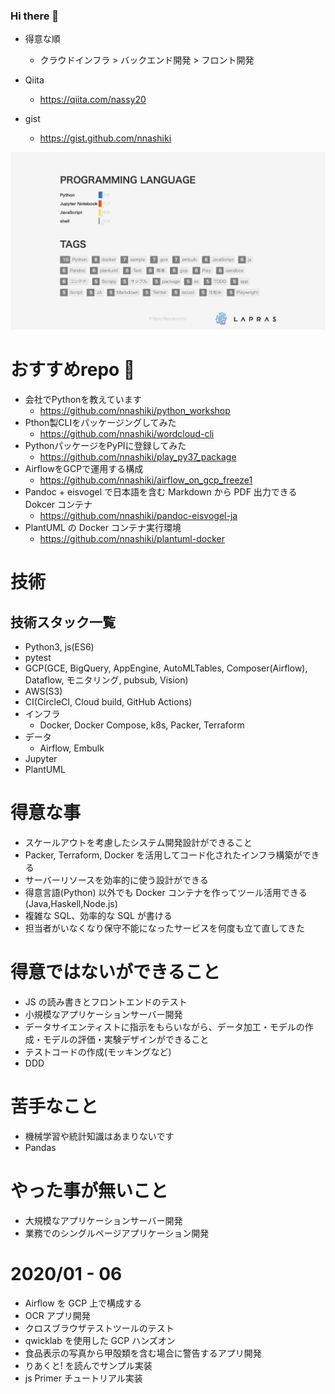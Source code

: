 
### Hi there 👋

- 得意な順
  - クラウドインフラ > バックエンド開発 > フロント開発

- Qiita
   - https://qiita.com/nassy20
- gist
   - https://gist.github.com/nnashiki

![](slide-languages-tags.png)



# おすすめrepo :rainbow:

- 会社でPythonを教えています
    - https://github.com/nnashiki/python_workshop
- Pthon製CLIをパッケージングしてみた
    - https://github.com/nnashiki/wordcloud-cli
- PythonパッケージをPyPIに登録してみた
    - https://github.com/nnashiki/play_py37_package
- AirflowをGCPで運用する構成
    - https://github.com/nnashiki/airflow_on_gcp_freeze1
- Pandoc + eisvogel で日本語を含む Markdown から PDF 出力できる Dokcer コンテナ
    - https://github.com/nnashiki/pandoc-eisvogel-ja
- PlantUML の Docker コンテナ実行環境
    - https://github.com/nnashiki/plantuml-docker

# 技術

## 技術スタック一覧

- Python3, js(ES6)
- pytest
- GCP(GCE, BigQuery, AppEngine, AutoMLTables, Composer(Airflow), Dataflow, モニタリング, pubsub, Vision)
- AWS(S3)
- CI(CircleCI, Cloud build, GitHub Actions)
- インフラ
  - Docker, Docker Compose, k8s, Packer, Terraform
- データ
  - Airflow, Embulk
- Jupyter
- PlantUML

# 得意な事 

- スケールアウトを考慮したシステム開発設計ができること
- Packer, Terraform, Docker を活用してコード化されたインフラ構築ができる
- サーバーリソースを効率的に使う設計ができる
- 得意言語(Python) 以外でも Docker コンテナを作ってツール活用できる(Java,Haskell,Node.js)
- 複雑な SQL、効率的な SQL が書ける
- 担当者がいなくなり保守不能になったサービスを何度も立て直してきた

# 得意ではないができること

- JS の読み書きとフロントエンドのテスト
- 小規模なアプリケーションサーバー開発
- データサイエンティストに指示をもらいながら、データ加工・モデルの作成・モデルの評価・実験デザインができること
- テストコードの作成(モッキングなど)
- DDD

# 苦手なこと

- 機械学習や統計知識はあまりないです
- Pandas

# やった事が無いこと

- 大規模なアプリケーションサーバー開発
- 業務でのシングルページアプリケーション開発

# 2020/01 - 06
- Airflow を GCP 上で構成する
- OCR アプリ開発
- クロスブラウザテストツールのテスト
- qwicklab を使用した GCP ハンズオン
- 食品表示の写真から甲殻類を含む場合に警告するアプリ開発
- りあくと! を読んでサンプル実装
- js Primer チュートリアル実装


<!--
**nnashiki/nnashiki** is a ✨ _special_ ✨ repository because its `README.md` (this file) appears on your GitHub profile.

Here are some ideas to get you started:

- 🔭 I’m currently working on ...
- 🌱 I’m currently learning ...
- 👯 I’m looking to collaborate on ...
- 🤔 I’m looking for help with ...
- 💬 Ask me about ...
- 📫 How to reach me: ...
- 😄 Pronouns: ...
- ⚡ Fun fact: ...
-->
